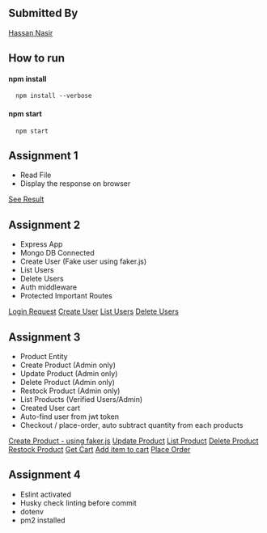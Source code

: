
## Submitted By

[Hassan Nasir](https://www.github.com/systems-hassan)

## How to run

#### npm install

```http
  npm install --verbose
```

#### npm start

```http
  npm start
```

## Assignment 1

- Read File
- Display the response on browser

[See Result](http://localhost:3000/files)

## Assignment 2

- Express App
- Mongo DB Connected
- Create User (Fake user using faker.js)
- List Users
- Delete Users
- Auth middleware
- Protected Important Routes

[Login Request](http://localhost:3000/users/login)
[Create User](http://localhost:3000/users/create)
[List Users](http://localhost:3000/users/list)
[Delete Users](http://localhost:3000/users/delete/:id)

## Assignment 3

- Product Entity
- Create Product (Admin only)
- Update Product (Admin only)
- Delete Product (Admin only)
- Restock Product (Admin only)
- List Products (Verified Users/Admin)
- Created User cart
- Auto-find user from jwt token
- Checkout / place-order, auto subtract quantity from each products

[Create Product - using faker.js](http://localhost:3000/products/create)
[Update Product](http://localhost:3000/products/update)
[List Product](http://localhost:3000/products/list)
[Delete Product](http://localhost:3000/products/delete)
[Restock Product](http://localhost:3000/products/add-stock)
[Get Cart](http://localhost:3000/cart/items)
[Add item to cart](http://localhost:3000/cart/add-item)
[Place Order](http://localhost:3000/cart/place-order)

## Assignment 4

- Eslint activated
- Husky check linting before commit
- dotenv
- pm2 installed